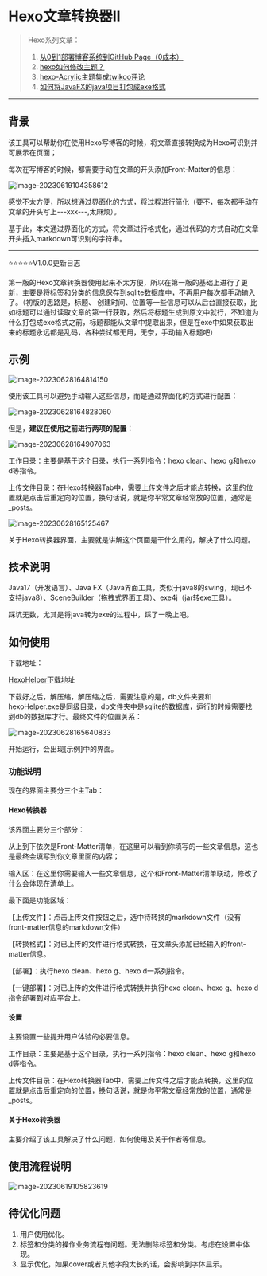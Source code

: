 # Hexo文章转换器II



> Hexo系列文章：
>
> 1. [从0到1部署博客系统到GitHub Page（0成本）](https://yamonc.github.io/2023/06/13/%E4%BB%8E0%E5%88%B01%E9%83%A8%E7%BD%B2%E5%8D%9A%E5%AE%A2%E7%B3%BB%E7%BB%9F%E5%88%B0Github-Page/)
> 2. [hexo如何修改主题？](https://yamonc.github.io/2023/06/13/hexo%E5%A6%82%E4%BD%95%E4%BF%AE%E6%94%B9%E4%B8%BB%E9%A2%98/)
> 3. [hexo-Acrylic主题集成twikoo评论](https://yamonc.github.io/2023/06/13/hexo-Acrylic%E4%B8%BB%E9%A2%98%E9%9B%86%E6%88%90twikoo%E8%AF%84%E8%AE%BA/)
> 4. [如何将JavaFX的java项目打包成exe格式](https://yamonc.github.io/2023/06/16/%E5%A6%82%E4%BD%95%E5%B0%86java%E9%A1%B9%E7%9B%AE%E6%89%93%E5%8C%85%E6%88%90exe%E6%A0%BC%E5%BC%8F/)

-------

## 背景

该工具可以帮助你在使用Hexo写博客的时候，将文章直接转换成为Hexo可识别并可展示在页面；

每次在写博客的时候，都需要手动在文章的开头添加Front-Matter的信息：

![image-20230619104358612](https://markdown-image-bed.oss-cn-beijing.aliyuncs.com/202306281633297.png)

感觉不太方便，所以想通过界面化的方式，将过程进行简化（要不，每次都手动在文章的开头写上---xxx---,太麻烦）。

基于此，本文通过界面化的方式，将文章进行格式化，通过代码的方式自动在文章开头插入markdown可识别的字符串。

------

⭐⭐⭐⭐⭐V1.0.0更新日志

第一版的Hexo文章转换器使用起来不太方便，所以在第一版的基础上进行了更新，主要是将标签和分类的信息保存到sqlite数据库中，不再用户每次都手动输入了。（初版的思路是，标题、 创建时间、位置等一些信息可以从后台直接获取，比如标题可以通过读取文章的第一行获取，然后将标题生成到原文中就行，不知道为什么打包成exe格式之前，标题都能从文章中提取出来，但是在exe中如果获取出来的标题永远都是乱码，各种尝试都无用，无奈，手动输入标题吧）

## 示例

![image-20230628164814150](https://markdown-image-bed.oss-cn-beijing.aliyuncs.com/202306281648185.png)

使用该工具可以避免手动输入这些信息，而是通过界面化的方式进行配置：

![image-20230628164828060](https://markdown-image-bed.oss-cn-beijing.aliyuncs.com/202306281648109.png)

但是，**建议在使用之前进行两项的配置**：

![image-20230628164907063](https://markdown-image-bed.oss-cn-beijing.aliyuncs.com/202306281649108.png)

工作目录：主要是基于这个目录，执行一系列指令：hexo clean、hexo g和hexo d等指令。

上传文件目录：在Hexo转换器Tab中，需要上传文件之后才能点转换，这里的位置就是点击后重定向的位置，换句话说，就是你平常文章经常放的位置，通常是_posts。

![image-20230628165125467](https://markdown-image-bed.oss-cn-beijing.aliyuncs.com/202306281651512.png)

关于Hexo转换器界面，主要就是讲解这个页面是干什么用的，解决了什么问题。

## 技术说明

Java17（开发语言）、Java FX（Java界面工具，类似于java8的swing，现已不支持java8）、SceneBuilder（拖拽式界面工具）、exe4j（jar转exe工具）。

踩坑无数，尤其是将java转为exe的过程中，踩了一晚上吧。

## 如何使用

下载地址：

[HexoHelper下载地址](https://github.com/yamonc/hexoHelper/releases/download/V1.0.0/hexoHelperV1.0.0.zip)

下载好之后，解压缩，解压缩之后，需要注意的是，db文件夹要和hexoHelper.exe是同级目录，db文件夹中是sqlite的数据库，运行的时候需要找到db的数据库才行。最终文件的位置关系：

![image-20230628165640833](https://markdown-image-bed.oss-cn-beijing.aliyuncs.com/202306281656872.png)

开始运行，会出现[示例]中的界面。

### 功能说明

现在的界面主要分三个主Tab：

#### Hexo转换器

该界面主要分三个部分：

从上到下依次是Front-Matter清单，在这里可以看到你填写的一些文章信息，这也是最终会填写到你文章里面的内容；

输入区：在这里你需要输入一些文章信息，这个和Front-Matter清单联动，修改了什么会体现在清单上。

最下面是功能区域：

【上传文件】：点击上传文件按钮之后，选中待转换的markdown文件（没有front-matter信息的markdown文件）

【转换格式】：对已上传的文件进行格式转换，在文章头添加已经输入的front-matter信息。

【部署】：执行hexo clean、hexo g、hexo d一系列指令。

【一键部署】：对已上传的文件进行格式转换并执行hexo clean、hexo g、hexo d指令部署到对应平台上。

#### 设置

主要设置一些提升用户体验的必要信息。

工作目录：主要是基于这个目录，执行一系列指令：hexo clean、hexo g和hexo d等指令。

上传文件目录：在Hexo转换器Tab中，需要上传文件之后才能点转换，这里的位置就是点击后重定向的位置，换句话说，就是你平常文章经常放的位置，通常是_posts。

#### 关于Hexo转换器

主要介绍了该工具解决了什么问题，如何使用及关于作者等信息。

## 使用流程说明

![image-20230619105823619](https://markdown-image-bed.oss-cn-beijing.aliyuncs.com/202306281633232.png)

## 待优化问题

1. 用户使用优化。
2. 标签和分类的操作业务流程有问题。无法删除标签和分类。考虑在设置中体现。
3. 显示优化，如果cover或者其他字段太长的话，会影响到字体显示。



